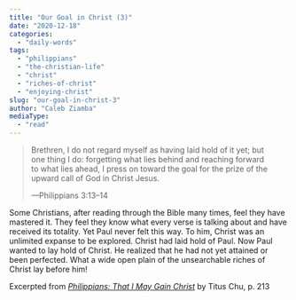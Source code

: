 ```yaml
---
title: "Our Goal in Christ (3)"
date: "2020-12-18"
categories: 
  - "daily-words"
tags: 
  - "philippians"
  - "the-christian-life"
  - "christ"
  - "riches-of-christ"
  - "enjoying-christ"
slug: "our-goal-in-christ-3"
author: "Caleb Ziamba"
mediaType: 
  - "read"
---
```


> Brethren, I do not regard myself as having laid hold of it yet; but  
> one thing I do: forgetting what lies behind and reaching forward  
> to what lies ahead, I press on toward the goal for the prize of the  
> upward call of God in Christ Jesus.
> 
> —Philippians 3:13–14

Some Christians, after reading through the Bible many times, feel they have mastered it. They feel they know what every verse is talking about and have received its totality. Yet Paul never felt this way. To him, Christ was an unlimited expanse to be explored. Christ had laid hold of Paul. Now Paul wanted to lay hold of Christ. He realized that he had not yet attained or been perfected. What a wide open plain of the unsearchable riches of Christ lay before him!

Excerpted from _[Philippians: That I May Gain Christ](https://www.asweetsavor.org/book-philippians/)_ by Titus Chu, p. 213
